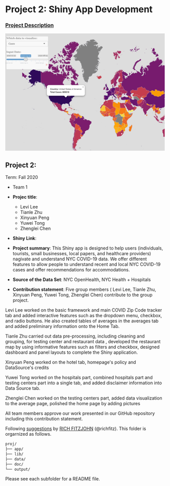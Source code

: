 # Project 2: Shiny App Development

### [Project Description](doc/project2_desc.md)

![screenshot](doc/figs/map.jpg)

## Project 2: 
Term: Fall 2020

+ Team 1
+ **Projec title**: 
	+ Levi Lee
	+ Tianle Zhu
	+ Xinyuan Peng
	+ Yuwei Tong
	+ Zhenglei Chen
	
+  **Shiny Link**: 

+ **Project summary**: This Shiny app is designed to help users (individuals, tourists, small businesses, local papers, and healthcare providers) nagivate and understand NYC COVID-19 data. We offer different features to allow people to understand recent and local NYC COVID-19 cases and offer recommendations for accommodations. 

+ **Source of the Data Set**: NYC OpenHealth, NYC Health + Hospitals

+ **Contribution statement**: 
Five group members ( Levi Lee, Tianle Zhu, Xinyuan Peng, Yuwei Tong, Zhenglei Chen) contribute to the group project.

Levi Lee worked on the basic framework and main COVID Zip Code tracker tab and added interactive features such as the dropdown menu, checkbox, and radio buttons. He also created tables of averages in the averages tab and added preliminary information onto the Home Tab. 

Tianle Zhu carried out data pre-processing, including cleaning and grouping, for testing center and restaurant data , developed the restaurant map by using informative features such as filters and checkbox, designed dashboard and panel layouts to complete the Shiny application.

Xinyuan Peng worked on the hotel tab, homepage's policy and DataSource's credits

Yuwei Tong worked on the hospitals part, combined hospitals part and testing centers part into a single tab, and added disclaimer information into Data Source tab.

Zhenglei Chen worked on the testing centers part, added data visualization to the average page, polished the home page by adding pictures

All team members approve our work presented in our GitHub repository including this contribution statement.

Following [suggestions](http://nicercode.github.io/blog/2013-04-05-projects/) by [RICH FITZJOHN](http://nicercode.github.io/about/#Team) (@richfitz). This folder is orgarnized as follows.

```
proj/
├── app/
├── lib/
├── data/
├── doc/
└── output/
```

Please see each subfolder for a README file.

